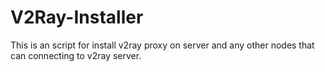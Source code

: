 # V2Ray-Installer
This is an script for install v2ray proxy on server and any other nodes that can connecting to v2ray server.
